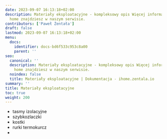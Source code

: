 ```yaml
---
date: 2023-09-07 16:13:18+02:00
description: Materiały eksploatacyjne - kompleksowy opis Więcej informacji na smart
  home znajdziesz w naszym serwisie.
contributors: ['Paweł Żentała']
draft: false
lastmod: 2023-09-07 16:13:18+02:00
menu:
  docs:
    identifier: docs-bd6f533c953c8a00
    parent: ''
seo:
  canonical: ''
  description: Materiały eksploatacyjne - kompleksowy opis Więcej informacji na smart
    home znajdziesz w naszym serwisie.
  noindex: false
  title: Materiały eksploatacyjne | Dokumentacja - ihome.zentala.io
summary: ''
title: Materiały eksploatacyjne
toc: true
weight: 200
---
```



* tasmy izolacyjne
* szybkozlaczki
* kostki
* rurki termokurcz
*
